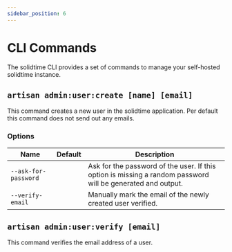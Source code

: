 ```yaml
---
sidebar_position: 6
---
```


# CLI Commands

The solidtime CLI provides a set of commands to manage your self-hosted solidtime instance.

## `artisan admin:user:create [name] [email]`

This command creates a new user in the solidtime application. Per default this command does not send out any emails.

### Options

| Name                 | Default | Description                                                                                                 |
|----------------------|---------|-------------------------------------------------------------------------------------------------------------|
| `--ask-for-password` |         | Ask for the password of the user. If this option is missing a random password will be generated and output. |
| `--verify-email`     |         | Manually mark the email of the newly created user verified.                                                 |

## `artisan admin:user:verify [email]`

This command verifies the email address of a user.
